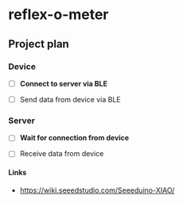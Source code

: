 # reflex-o-meter

## Project plan
### Device
- [ ] **Connect to server via BLE**
- [ ] Send data from device via BLE


### Server
- [ ] **Wait for connection from device**
- [ ] Receive data from device


#### Links
- https://wiki.seeedstudio.com/Seeeduino-XIAO/